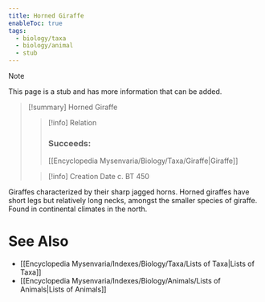 ```yaml
---
title: Horned Giraffe
enableToc: true
tags:
  - biology/taxa
  - biology/animal
  - stub
---
```


> [!note]
> This page is a stub and has more information that can be added.

> [!summary] Horned Giraffe
> > [!info] Relation
> > ### Succeeds:
> > [[Encyclopedia Mysenvaria/Biology/Taxa/Giraffe|Giraffe]]
>
> > [!info] Creation Date
> > c. BT 450

Giraffes characterized by their sharp jagged horns. Horned giraffes have short legs but relatively long necks, amongst the smaller species of giraffe. Found in continental climates in the north.

# See Also
- [[Encyclopedia Mysenvaria/Indexes/Biology/Taxa/Lists of Taxa|Lists of Taxa]]
- [[Encyclopedia Mysenvaria/Indexes/Biology/Animals/Lists of Animals|Lists of Animals]]
